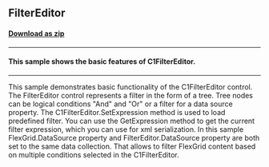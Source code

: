 ## FilterEditor
#### [Download as zip](https://downgit.github.io/#/home?url=https://github.com/GrapeCity/ComponentOne-WPF-Samples/tree/master/\NET_4.5.2\C1.WPF.DataFilter\CS\FilterEditor)
____
#### This sample shows the basic features of C1FilterEditor.
____
This sample demonstrates basic functionality of the C1FilterEditor control. 
The FilterEditor control represents a filter in the form of a tree. Tree nodes can be logical conditions "And" and "Or" or a filter for a data source property.
The C1FilterEditor.SetExpression method is used to load predefined filter.
You can use the GetExpression method to get the current filter expression, which you can use for xml serialization.
In this sample FlexGrid.DataSource property and FilterEditor.DataSource property are both set to the same data collection. 
That allows to filter FlexGrid content based on multiple conditions selected in the C1FilterEditor.
